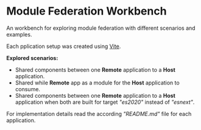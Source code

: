 # Module Federation Workbench

An workbench for exploring module federation with different scenarios and examples.

Each pplication setup was created using [Vite](https://vitejs.dev/).

**Explored scenarios:**
- Shared components between one **Remote** application to a **Host** application.
- Shared while **Remote** app as a module for the **Host** application to consume.
- Shared components between one **Remote** application to a **Host** application when both are built for target *"es2020"* instead of *"esnext"*.

For implementation details read the according *"README.md"* file for each application.
 